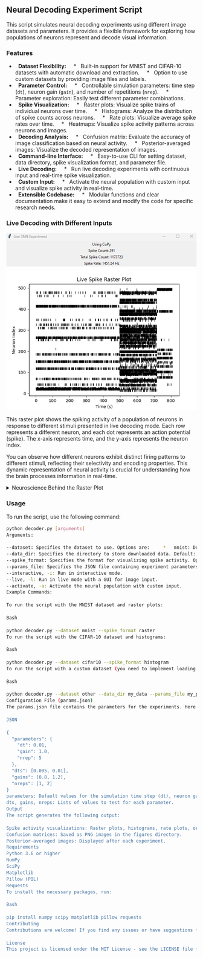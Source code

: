 ## Neural Decoding Experiment Script

This script simulates neural decoding experiments using different image datasets and parameters. It provides a flexible framework for exploring how populations of neurons represent and decode visual information.

### Features

*   **Dataset Flexibility:**
    *   Built-in support for MNIST and CIFAR-10 datasets with automatic download and extraction.
    *   Option to use custom datasets by providing image files and labels.
*   **Parameter Control:**
    *   Controllable simulation parameters: time step (`dt`), neuron gain (`gain`), and number of repetitions (`nrep`).
    *   Parameter exploration: Easily test different parameter combinations.
*   **Spike Visualization:**
    *   Raster plots: Visualize spike trains of individual neurons over time.
    *   Histograms: Analyze the distribution of spike counts across neurons.
    *   Rate plots: Visualize average spike rates over time.
    *   Heatmaps: Visualize spike activity patterns across neurons and images.
*   **Decoding Analysis:**
    *   Confusion matrix: Evaluate the accuracy of image classification based on neural activity.
    *   Posterior-averaged images: Visualize the decoded representation of images.
*   **Command-line Interface:**
    *   Easy-to-use CLI for setting dataset, data directory, spike visualization format, and parameter file.
*   **Live Decoding:**
    *   Run live decoding experiments with continuous input and real-time spike visualization.
*   **Custom Input:**
    *   Activate the neural population with custom input and visualize spike activity in real-time.
*   **Extensible Codebase:**
    *   Modular functions and clear documentation make it easy to extend and modify the code for specific research needs.


### Live Decoding with Different Inputs

![Raster plot](raster_plot.png) 

This raster plot shows the spiking activity of a population of neurons in response to different stimuli presented in live decoding mode. Each row represents a different neuron, and each dot represents an action potential (spike). The x-axis represents time, and the y-axis represents the neuron index. 

You can observe how different neurons exhibit distinct firing patterns to different stimuli, reflecting their selectivity and encoding properties. This dynamic representation of neural activity is crucial for understanding how the brain processes information in real-time.


<details>
  <summary>Neuroscience Behind the Raster Plot</summary>

  **Neural Encoding and Decoding:**

  *  **Encoding:** The process by which neurons transform external stimuli into patterns of electrical activity. Different stimuli elicit distinct patterns of spikes in the neural population.
  *  **Decoding:** The process of interpreting these spike patterns to reconstruct the original stimulus or extract information about it.

  **Raster Plots and Neural Activity:**

  * Raster plots provide a visual representation of the temporal dynamics of neural activity.
  * The timing and frequency of spikes are crucial for encoding and decoding information in the brain.
  * Different neurons may respond selectively to different features of a stimulus, creating a distributed representation.

  **Live Decoding:**

  *  Live decoding experiments allow researchers to observe and analyze neural activity in real-time as stimuli are presented.
  *  This provides insights into the dynamic processing of information in the brain and can be used to develop brain-computer interfaces and other neurotechnologies.
</details>


### Usage

To run the script, use the following command:

```bash
python decoder.py [arguments]
Arguments:

--dataset: Specifies the dataset to use. Options are:     *   mnist: Downloads and uses the MNIST dataset.     *   cifar10: Downloads and uses the CIFAR-10 dataset.     *   other: Uses a custom dataset (you need to implement loading logic in the code). Default: mnist
--data_dir: Specifies the directory to store downloaded data. Default: data
--spike_format: Specifies the format for visualizing spike activity. Options are: raster, histogram, rate, heatmap. Default: raster
--params_file: Specifies the JSON file containing experiment parameters. Default: params.json
--interactive, -i: Run in interactive mode.
--live, -l: Run in live mode with a GUI for image input.
--activate, -a: Activate the neural population with custom input.
Example Commands:

To run the script with the MNIST dataset and raster plots:

Bash

python decoder.py --dataset mnist --spike_format raster
To run the script with the CIFAR-10 dataset and histograms:

Bash

python decoder.py --dataset cifar10 --spike_format histogram
To run the script with a custom dataset (you need to implement loading logic in the code):

Bash

python decoder.py --dataset other --data_dir my_data --params_file my_params.json
Configuration File (params.json)
The params.json file contains the parameters for the experiments. Here's an example:

JSON

{
  "parameters": {
    "dt": 0.01,
    "gain": 1.0,
    "nrep": 5
  },
  "dts": [0.005, 0.01],
  "gains": [0.8, 1.2],
  "nreps": [1, 2]
}
parameters: Default values for the simulation time step (dt), neuron gain (gain), and number of repetitions (nrep).
dts, gains, nreps: Lists of values to test for each parameter.
Output
The script generates the following output:

Spike activity visualizations: Raster plots, histograms, rate plots, or heatmaps, displayed during the experiment.
Confusion matrices: Saved as PNG images in the figures directory.
Posterior-averaged images: Displayed after each experiment.
Requirements
Python 3.6 or higher
NumPy
SciPy
Matplotlib
Pillow (PIL)
Requests
To install the necessary packages, run:

Bash

pip install numpy scipy matplotlib pillow requests
Contributing
Contributions are welcome! If you find any issues or have suggestions for improvement, please feel free to open an issue or submit a pull request on the GitHub repository.   

License
This project is licensed under the MIT License - see the LICENSE file for details.